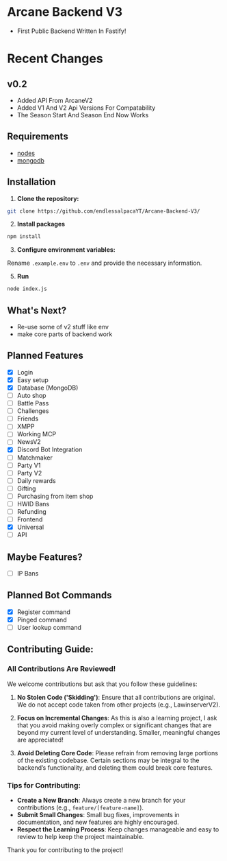 # Arcane Backend V3
- First Public Backend Written In Fastify!

# Recent Changes
## v0.2
- Added API From ArcaneV2
- Added V1 And V2 Api Versions For Compatability
- The Season Start And Season End Now Works

## Requirements
- [nodes](https://nodejs.org/en)
- [mongodb](https://www.mongodb.com/)

## Installation

1. **Clone the repository:**

```bash
git clone https://github.com/endlessalpacaYT/Arcane-Backend-V3/
```

2. **Install packages**

```bash
npm install
```

3. **Configure environment variables:**

Rename `.example.env` to `.env` and provide the necessary information.

5. **Run**

```bash
node index.js
```

## What's Next?

- Re-use some of v2 stuff like env
- make core parts of backend work

## Planned Features

- [x] Login
- [x] Easy setup
- [x] Database (MongoDB)
- [ ] Auto shop
- [ ] Battle Pass
- [ ] Challenges
- [ ] Friends
- [ ] XMPP
- [ ] Working MCP
- [ ] NewsV2
- [x] Discord Bot Integration
- [ ] Matchmaker 
- [ ] Party V1
- [ ] Party V2
- [ ] Daily rewards
- [ ] Gifting
- [ ] Purchasing from item shop
- [ ] HWID Bans
- [ ] Refunding
- [ ] Frontend
- [x] Universal
- [ ] API

## Maybe Features?

- [ ] IP Bans

## Planned Bot Commands

- [x] Register command
- [x] Pinged command
- [ ] User lookup command

## Contributing Guide:

### All Contributions Are Reviewed!
We welcome contributions but ask that you follow these guidelines:

1. **No Stolen Code ('Skidding')**: Ensure that all contributions are original. We do not accept code taken from other projects (e.g., LawinserverV2).
   
2. **Focus on Incremental Changes**: As this is also a learning project, I ask that you avoid making overly complex or significant changes that are beyond my current level of understanding. Smaller, meaningful changes are appreciated!

3. **Avoid Deleting Core Code**: Please refrain from removing large portions of the existing codebase. Certain sections may be integral to the backend’s functionality, and deleting them could break core features.

### Tips for Contributing:
- **Create a New Branch**: Always create a new branch for your contributions (e.g., `feature/[feature-name]`).
- **Submit Small Changes**: Small bug fixes, improvements in documentation, and new features are highly encouraged.
- **Respect the Learning Process**: Keep changes manageable and easy to review to help keep the project maintainable.

Thank you for contributing to the project!